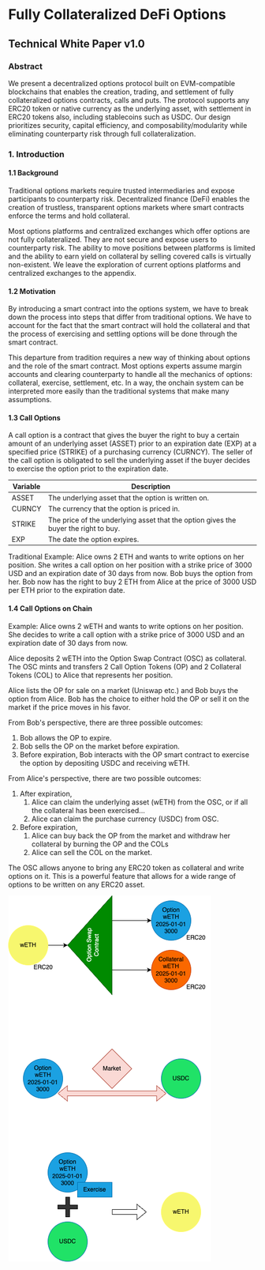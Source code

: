 # Fully Collateralized DeFi Options
## Technical White Paper v1.0

### Abstract
We present a decentralized options protocol built on EVM-compatible blockchains that enables the creation, trading, and settlement of fully collateralized options contracts, calls and puts. The protocol supports any ERC20 token or native currency as the underlying asset, with settlement in ERC20 tokens also, including stablecoins such as USDC. Our design prioritizes security, capital efficiency, and composability/modularity while eliminating counterparty risk through full collateralization.

### 1. Introduction
#### 1.1 Background
Traditional options markets require trusted intermediaries and expose participants to counterparty risk. Decentralized finance (DeFi) enables the creation of trustless, transparent options markets where smart contracts enforce the terms and hold collateral.

Most options platforms and centralized exchanges which offer options are not fully collateralized. They are not secure and expose users to counterparty risk. The ability to move positions between platforms is limited and the ability to earn yield on collateral by selling covered calls is virtually non-existent. We leave the exploration of current options platforms and centralized exchanges to the appendix.

#### 1.2 Motivation

By introducing a smart contract into the options system, we have to break down the process into steps that differ from traditional options. We have to account for the fact that the smart contract will hold the collateral and that the process of exercising and settling options will be done through the smart contract.

This departure from tradition requires a new way of thinking about options and the role of the smart contract. 
Most options experts assume margin accounts and clearing counterparty to handle all the mechanics of options: collateral, exercise, settlement, etc. In a way, the onchain system can be interpreted more easily than the traditional systems that make many assumptions.

#### 1.3 Call Options

A call option is a contract that gives the buyer the right to buy a certain amount of an underlying asset (ASSET) prior to an expiration date (EXP) at a specified price (STRIKE) of a purchasing currency (CURNCY). The seller of the call option is obligated to sell the underlying asset if the buyer decides to exercise the option priot to the expiration date. 

| Variable | Description |
|----------|-------------|
| ASSET    | The underlying asset that the option is written on. |
| CURNCY   | The currency that the option is priced in. |
| STRIKE   | The price of the underlying asset that the option gives the buyer the right to buy. |
| EXP      | The date the option expires. |


Traditional Example: Alice owns 2 ETH and wants to write options on her position. She writes a call option on her position with a strike price of 3000 USD and an expiration date of 30 days from now. Bob buys the option from her. Bob now has the right to buy 2 ETH from Alice at the price of 3000 USD per ETH prior to the expiration date.


#### 1.4  Call Options on Chain
Example: Alice owns 2 wETH and wants to write options on her position. She decides to write a call option with a strike price of 3000 USD and an expiration date of 30 days from now. 

Alice deposits 2 wETH into the Option Swap Contract (OSC) as collateral. The OSC mints and transfers 2 Call Option Tokens (OP) and 2 Collateral Tokens (COL) to Alice that represents her position. 

Alice lists the OP for sale on a market (Uniswap etc.) and Bob buys the option from Alice. Bob has the choice to either hold the OP or sell it on the market if the price moves in his favor. 

From Bob's perspective, there are three possible outcomes:

1. Bob allows the OP to expire.
2. Bob sells the OP on the market before expiration.
3. Before expiration, Bob interacts with the OP smart contract to exercise the option by depositing USDC and receiving wETH.

From Alice's perspective, there are two possible outcomes:

1. After expiration, 
    1. Alice can claim the underlying asset (wETH) from the OSC, or if all the collateral has been exercised...
    2. Alice can claim the purchase currency (USDC) from OSC.
2. Before expiration, 
    1. Alice can buy back the OP from the market and withdraw her collateral by burning the OP and the COLs
    2. Alice can sell the COL on the market.

The OSC allows anyone to bring any ERC20 token as collateral and write options on it. This is a powerful feature that allows for a wide range of options to be written on any ERC20 asset.


![Option Swap Contract Diagram](diagram1.png)

